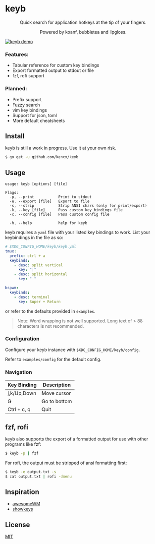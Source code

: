 # keyb

<p align="center">Quick search for application hotkeys at the tip of your fingers.</p>

<p align="center">Powered by koanf, bubbletea and lipgloss.</p>

[![keyb demo](https://asciinema.org/a/1fwoiNql5GBKF7lfmSpTpSQTJ.png)](https://asciinema.org/a/1fwoiNql5GBKF7lfmSpTpSQTJ)

### Features:
- Tabular reference for custom key bindings
- Export formatted output to stdout or file
- fzf, rofi support

### Planned:
- Prefix support
- Fuzzy search
- vim key bindings
- Support for json, toml
- More default cheatsheets

## Install
keyb is still a work in progress. Use it at your own risk.

```bash
$ go get -u github.com/kencx/keyb
```

## Usage

```text
usage: keyb [options] [file]

Flags:
  -p, --print           Print to stdout
  -e, --export [file]   Export to file
  -s, --strip           Strip ANSI chars (only for print/export)
  -k, --key [file]      Pass custom key bindings file
  -c, --config [file]   Pass custom config file

  -h, --help            help for keyb
```

keyb requires a `yaml` file with your listed key bindings to work. List your keybindings in the file as so:
```yaml
# $XDG_CONFIG_HOME/keyb/keyb.yml
tmux:
  prefix: ctrl + a
  keybinds:
    - desc: split vertical
      key: "|"
    - desc: split horizontal
      key: "-"

bspwm:
  keybinds:
    - desc: terminal
      key: Super + Return
```
or refer to the defaults provided in `examples`.

>Note: Word wrapping is not well supported. Long text of > 88 characters is not
>recommended.

### Configuration
Configure your keyb instance with `$XDG_CONFIG_HOME/keyb/config`.

Refer to `examples/config` for the default config.

### Navigation

| Key Binding | Description  |
|------------ | ------------ |
| j,k/Up,Down | Move cursor  |
| G			  | Go to bottom |
| Ctrl + c, q | Quit		 |


## fzf, rofi

keyb also supports the export of a formatted output for use with other programs
like fzf:
```bash
$ keyb -p | fzf
```

For rofi, the output must be stripped of ansi formatting first:
```bash
$ keyb -e output.txt -s
$ cat output.txt | rofi -dmenu
```

## Inspiration
- [awesomeWM](https://github.com/awesomeWM/awesome)
- [showkeys](https://github.com/adamharmansky/showkeys)

## License
[MIT](LICENSE)

